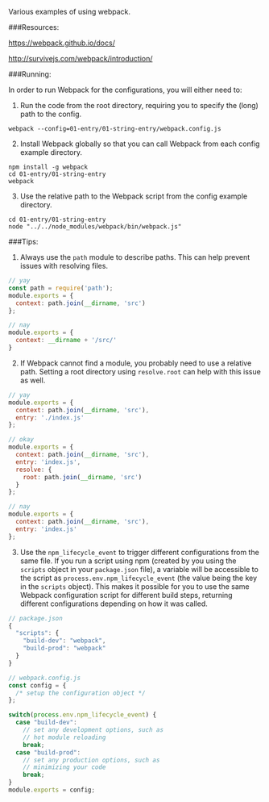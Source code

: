 Various examples of using webpack.

###Resources:

https://webpack.github.io/docs/

http://survivejs.com/webpack/introduction/

###Running:

In order to run Webpack for the configurations, you will either need to:

1. Run the code from the root directory, requiring you to specify the (long) path to the config.
  
  ```
  webpack --config=01-entry/01-string-entry/webpack.config.js
  ```

2. Install Webpack globally so that you can call Webpack from each config example directory.

  ```
  npm install -g webpack
  cd 01-entry/01-string-entry
  webpack
  ```

3. Use the relative path to the Webpack script from the config example directory.

  ```
  cd 01-entry/01-string-entry
  node "../../node_modules/webpack/bin/webpack.js"
  ```

###Tips:

1. Always use the `path` module to describe paths. This can help prevent issues with resolving files.

  ```javascript
  // yay
  const path = require('path');
  module.exports = {
    context: path.join(__dirname, 'src')
  };

  // nay
  module.exports = {
    context: __dirname + '/src/'
  }
  ```

2. If Webpack cannot find a module, you probably need to use a relative path. Setting a root directory using `resolve.root` can help with this issue as well.

  ```javascript
  // yay
  module.exports = {
    context: path.join(__dirname, 'src'),
    entry: './index.js'
  };

  // okay
  module.exports = {
    context: path.join(__dirname, 'src'),
    entry: 'index.js',
    resolve: {
      root: path.join(__dirname, 'src')
    }
  };

  // nay
  module.exports = {
    context: path.join(__dirname, 'src'),
    entry: 'index.js'
  };
  ```

3. Use the `npm_lifecycle_event` to trigger different configurations from the same file. If you run a script using npm (created by you using the `scripts` object in your `package.json` file), a variable will be accessible to the script as `process.env.npm_lifecycle_event` (the value being the key in the `scripts` object). This makes it possible for you to use the same Webpack configuration script for different build steps, returning different configurations depending on how it was called.

  ```javascript
  // package.json
  {
    "scripts": {
      "build-dev": "webpack",
      "build-prod": "webpack"
    }
  }

  // webpack.config.js
  const config = {
    /* setup the configuration object */
  };

  switch(process.env.npm_lifecycle_event) {
    case "build-dev":
      // set any development options, such as
      // hot module reloading
      break;
    case "build-prod":
      // set any production options, such as
      // minimizing your code
      break;
  }
  module.exports = config;
  ```
